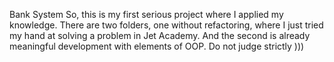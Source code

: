 Bank System
So, this is my first serious project where I applied my knowledge.
There are two folders, one without refactoring, where I just tried my hand at solving a problem in Jet Academy.
And the second is already meaningful development with elements of OOP. Do not judge strictly )))
